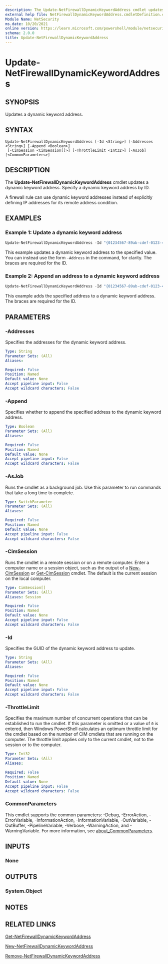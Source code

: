 ```yaml
---
description: The Update-NetFirewallDynamicKeywordAddress cmdlet updates a dynamic keyword address.
external help file: NetFirewallDynamicKeywordAddress.cmdletDefinition.cdxml-help.xml
Module Name: NetSecurity
ms.date: 10/20/2021
online version: https://learn.microsoft.com/powershell/module/netsecurity/update-netfirewalldynamickeywordaddress?view=windowsserver2025-ps&wt.mc_id=ps-gethelp
schema: 2.0.0
title: Update-NetFirewallDynamicKeywordAddress
---
```


# Update-NetFirewallDynamicKeywordAddress

## SYNOPSIS
Updates a dynamic keyword address.

## SYNTAX

```
Update-NetFirewallDynamicKeywordAddress [-Id <String>] [-Addresses <String>] [-Append <Boolean>]
 [-CimSession <CimSession[]>] [-ThrottleLimit <Int32>] [-AsJob] [<CommonParameters>]
```

## DESCRIPTION
The **Update-NetFirewallDynamicKeywordAddress** cmdlet updates a dynamic keyword address.
Specify a dynamic keyword address by ID.

A firewall rule can use dynamic keyword addresses instead of explicitly defining IP addresses for its remote address condition.

## EXAMPLES

### Example 1: Update a dynamic keyword address
```powershell
Update-NetFirewallDynamicKeywordAddress -Id "{01234567-89ab-cdef-0123-456789abcdef}" -Addresses 10.0.0.15
```

This example updates a dynamic keyword address to the specified value.
You can instead use the form `-Address` in the command, for clarity.
The braces are required for the ID.

### Example 2: Append an address to a dynamic keyword address
```powershell
Update-NetFirewallDynamicKeywordAddress -Id "{01234567-89ab-cdef-0123-456789abcdef}" -Addresses 192.0.0.1 -Append $True
```

This example adds the specified address to a dynamic keyword address.
The braces are required for the ID.

## PARAMETERS

### -Addresses
Specifies the addresses for the dynamic keyword address.

```yaml
Type: String
Parameter Sets: (All)
Aliases:

Required: False
Position: Named
Default value: None
Accept pipeline input: False
Accept wildcard characters: False
```

### -Append
Specifies whether to append the specified address to the dynamic keyword address.

```yaml
Type: Boolean
Parameter Sets: (All)
Aliases:

Required: False
Position: Named
Default value: None
Accept pipeline input: False
Accept wildcard characters: False
```

### -AsJob
Runs the cmdlet as a background job. Use this parameter to run commands that take a long time to complete.

```yaml
Type: SwitchParameter
Parameter Sets: (All)
Aliases:

Required: False
Position: Named
Default value: None
Accept pipeline input: False
Accept wildcard characters: False
```

### -CimSession
Runs the cmdlet in a remote session or on a remote computer.
Enter a computer name or a session object, such as the output of a [New-CimSession](https://go.microsoft.com/fwlink/p/?LinkId=227967) or [Get-CimSession](https://go.microsoft.com/fwlink/p/?LinkId=227966) cmdlet.
The default is the current session on the local computer.

```yaml
Type: CimSession[]
Parameter Sets: (All)
Aliases: Session

Required: False
Position: Named
Default value: None
Accept pipeline input: False
Accept wildcard characters: False
```

### -Id
Specifies the GUID of the dynamic keyword address to update.

```yaml
Type: String
Parameter Sets: (All)
Aliases:

Required: False
Position: Named
Default value: None
Accept pipeline input: False
Accept wildcard characters: False
```

### -ThrottleLimit
Specifies the maximum number of concurrent operations that can be established to run the cmdlet.
If this parameter is omitted or a value of `0` is entered, then Windows PowerShell calculates an optimum throttle limit for the cmdlet based on the number of CIM cmdlets that are running on the computer.
The throttle limit applies only to the current cmdlet, not to the session or to the computer.

```yaml
Type: Int32
Parameter Sets: (All)
Aliases:

Required: False
Position: Named
Default value: None
Accept pipeline input: False
Accept wildcard characters: False
```

### CommonParameters
This cmdlet supports the common parameters: -Debug, -ErrorAction, -ErrorVariable, -InformationAction, -InformationVariable, -OutVariable, -OutBuffer, -PipelineVariable, -Verbose, -WarningAction, and -WarningVariable. For more information, see [about_CommonParameters](https://go.microsoft.com/fwlink/?LinkID=113216).

## INPUTS

### None

## OUTPUTS

### System.Object
## NOTES

## RELATED LINKS

[Get-NetFirewallDynamicKeywordAddress](Get-NetFirewallDynamicKeywordAddress.md)

[New-NetFirewallDynamicKeywordAddress](New-NetFirewallDynamicKeywordAddress.md)

[Remove-NetFirewallDynamicKeywordAddress](Remove-NetFirewallDynamicKeywordAddress.md)
